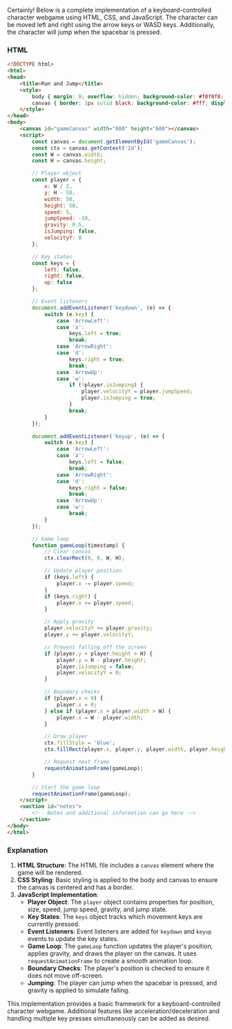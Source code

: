 Certainly! Below is a complete implementation of a keyboard-controlled character webgame using HTML, CSS, and JavaScript. The character can be moved left and right using the arrow keys or WASD keys. Additionally, the character will jump when the spacebar is pressed.

### HTML
```html
<!DOCTYPE html>
<html>
<head>
    <title>Run and Jump</title>
    <style>
        body { margin: 0; overflow: hidden; background-color: #f0f0f0; }
        canvas { border: 1px solid black; background-color: #fff; display: block; margin: 20px auto; }
    </style>
</head>
<body>
    <canvas id="gameCanvas" width="800" height="600"></canvas>
    <script>
        const canvas = document.getElementById('gameCanvas');
        const ctx = canvas.getContext('2d');
        const W = canvas.width;
        const H = canvas.height;

        // Player object
        const player = {
            x: W / 2,
            y: H - 50,
            width: 50,
            height: 50,
            speed: 5,
            jumpSpeed: -10,
            gravity: 0.5,
            isJumping: false,
            velocityY: 0
        };

        // Key states
        const keys = {
            left: false,
            right: false,
            up: false
        };

        // Event listeners
        document.addEventListener('keydown', (e) => {
            switch (e.key) {
                case 'ArrowLeft':
                case 'a':
                    keys.left = true;
                    break;
                case 'ArrowRight':
                case 'd':
                    keys.right = true;
                    break;
                case 'ArrowUp':
                case 'w':
                    if (!player.isJumping) {
                        player.velocityY = player.jumpSpeed;
                        player.isJumping = true;
                    }
                    break;
            }
        });

        document.addEventListener('keyup', (e) => {
            switch (e.key) {
                case 'ArrowLeft':
                case 'a':
                    keys.left = false;
                    break;
                case 'ArrowRight':
                case 'd':
                    keys.right = false;
                    break;
                case 'ArrowUp':
                case 'w':
                    break;
            }
        });

        // Game loop
        function gameLoop(timestamp) {
            // Clear canvas
            ctx.clearRect(0, 0, W, H);

            // Update player position
            if (keys.left) {
                player.x -= player.speed;
            }
            if (keys.right) {
                player.x += player.speed;
            }

            // Apply gravity
            player.velocityY += player.gravity;
            player.y += player.velocityY;

            // Prevent falling off the screen
            if (player.y + player.height > H) {
                player.y = H - player.height;
                player.isJumping = false;
                player.velocityY = 0;
            }

            // Boundary checks
            if (player.x < 0) {
                player.x = 0;
            } else if (player.x + player.width > W) {
                player.x = W - player.width;
            }

            // Draw player
            ctx.fillStyle = 'blue';
            ctx.fillRect(player.x, player.y, player.width, player.height);

            // Request next frame
            requestAnimationFrame(gameLoop);
        }

        // Start the game loop
        requestAnimationFrame(gameLoop);
    </script>
    <section id="notes">
        <!-- Notes and additional information can go here -->
    </section>
</body>
</html>
```

### Explanation
1. **HTML Structure**: The HTML file includes a `canvas` element where the game will be rendered.
2. **CSS Styling**: Basic styling is applied to the body and canvas to ensure the canvas is centered and has a border.
3. **JavaScript Implementation**:
    - **Player Object**: The `player` object contains properties for position, size, speed, jump speed, gravity, and jump state.
    - **Key States**: The `keys` object tracks which movement keys are currently pressed.
    - **Event Listeners**: Event listeners are added for `keydown` and `keyup` events to update the key states.
    - **Game Loop**: The `gameLoop` function updates the player's position, applies gravity, and draws the player on the canvas. It uses `requestAnimationFrame` to create a smooth animation loop.
    - **Boundary Checks**: The player's position is checked to ensure it does not move off-screen.
    - **Jumping**: The player can jump when the spacebar is pressed, and gravity is applied to simulate falling.

This implementation provides a basic framework for a keyboard-controlled character webgame. Additional features like acceleration/deceleration and handling multiple key presses simultaneously can be added as desired.
 <!-- 26.38s -->